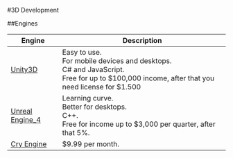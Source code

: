 #3D Development

##Engines

|Engine      |Description|
-----------------|---
|[Unity3D](http://unity3d.com/)|Easy to use.</br>For mobile devices and desktops.</br>C# and JavaScript.</br>Free for up to $100,000 income, after that you need license for $1.500|
|[Unreal Engine_4](https://www.unrealengine.com/)|Learning curve.</br>Better for desktops.</br>C++.</br>Free for income up to $3,000 per quarter, after that 5%.|
|[Cry Engine](http://http://cryengine.com/)|$9.99 per month.|
